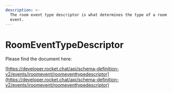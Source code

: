 ```yaml
---
description: >-
  The room event type descriptor is what determines the type of a room context
  event.
---
```


# RoomEventTypeDescriptor

Please find the document here: 

[https://developer.rocket.chat/api/schema-definition-v2/events/iroomevent/roomeventtypedescriptor](https://developer.rocket.chat/api/schema-definition-v2/events/iroomevent/roomeventtypedescriptor)

